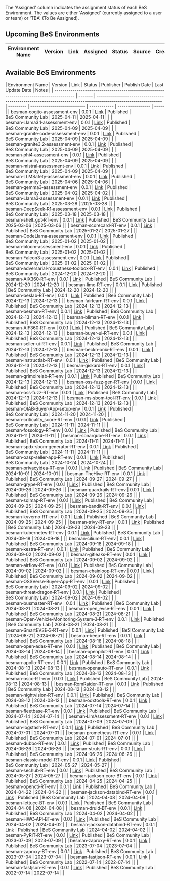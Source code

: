 The 'Assigned' column indicates the assignment status of each BeS Environment. The values are either 'Assigned' (currently assigned to a user or team) or 'TBA' (To Be Assigned).

## Upcoming BeS Environments
<a id="upcoming"></a>

| Environment Name | Version | Link                                                                                  | Assigned   | Status  | Source   | Created    | Updated    | Notes |
| ---------------- | ------- | ------------------------------------------------------------------------------------- | ---------- | ------- | -------- | ---------- | ---------- | ----- |

## Available BeS Environments
<a id="available"></a>
| Environment Name                                                                         | Version | Link                                                                                                           | Status    | Publisher                   | Publish Date | Last Update Date | Notes |
| ---------------------------------------------------------------------------------------- | ------- | -------------------------------------------------------------------------------------------------------------- | --------- | --------------------------- | ------------ | ---------------- | ----- |
| besman&#8209;cogito&#8209;assessment&#8209;env                                           | 0.0.1   | [Link](https://github.com/NeerajK007/besecure-ce-env-repo/tree/develop/cogito/0.0.1)                           | Published | BeS&nbsp;Community&nbsp;Lab | 2025-04-11   | 2025-04-11       |       |
| besman&#8209;Llama3.1&#8209;assessment&#8209;env                                         | 0.0.1   | [Link](https://github.com/NeerajK007/besecure-ce-env-repo/tree/develop/Llama3.1/0.0.1)                         | Published | BeS&nbsp;Community&nbsp;Lab | 2025-04-09   | 2025-04-09       |       |
| besman&#8209;granite&#8209;code&#8209;assessment&#8209;env                               | 0.0.1   | [Link](https://github.com/NeerajK007/besecure-ce-env-repo/tree/develop/granite-code/0.0.1)                     | Published | BeS&nbsp;Community&nbsp;Lab | 2025-04-09   | 2025-04-09       |       |
| besman&#8209;granite3.2&#8209;assessment&#8209;env                                       | 0.0.1   | [Link](https://github.com/NeerajK007/besecure-ce-env-repo/tree/develop/granite3.2/0.0.1)                       | Published | BeS&nbsp;Community&nbsp;Lab | 2025-04-09   | 2025-04-09       |       |
| besman&#8209;phi4&#8209;assessment&#8209;env                                             | 0.0.1   | [Link](https://github.com/NeerajK007/besecure-ce-env-repo/tree/develop/phi4/0.0.1)                             | Published | BeS&nbsp;Community&nbsp;Lab | 2025-04-09   | 2025-04-09       |       |
| besman&#8209;mistral&#8209;assessment&#8209;env                                          | 0.0.1   | [Link](https://github.com/NeerajK007/besecure-ce-env-repo/tree/develop/mistral/0.0.1)                          | Published | BeS&nbsp;Community&nbsp;Lab | 2025-04-09   | 2025-04-09       |       |
| besman&#8209;LLMSafety&#8209;assessment&#8209;env                                        | 0.0.1   | [Link](https://github.com/NeerajK007/besecure-ce-env-repo/tree/develop/LLMSafety/0.0.1)                        | Published | BeS&nbsp;Community&nbsp;Lab | 2025-04-06   | 2025-04-06       |       |
| besman&#8209;gemma3&#8209;assessment&#8209;env                                           | 0.0.1   | [Link](https://github.com/NeerajK007/besecure-ce-env-repo/tree/develop/gemma3/0.0.1)                           | Published | BeS&nbsp;Community&nbsp;Lab | 2025-04-02   | 2025-04-02       |       |
| besman&#8209;Llama3&#8209;assessment&#8209;env                                           | 0.0.1   | [Link](https://github.com/NeerajK007/besecure-ce-env-repo/tree/develop/Llama3/0.0.1)                           | Published | BeS&nbsp;Community&nbsp;Lab | 2025-03-28   | 2025-03-28       |       |
| besman&#8209;DeepSeek&#8209;R1&#8209;assessment&#8209;env                                | 0.0.1   | [Link](https://github.com/NeerajK007/besecure-ce-env-repo/tree/develop/DeepSeek-R1/0.0.1)                      | Published | BeS&nbsp;Community&nbsp;Lab | 2025-03-18   | 2025-03-18       |       |
| besman&#8209;shell_gpt&#8209;RT&#8209;env                                                | 0.0.1   | [Link](https://github.com/NeerajK007/besecure-ce-env-repo/tree/develop/shell_gpt/0.0.1)                        | Published | BeS&nbsp;Community&nbsp;Lab | 2025-03-06   | 2025-03-06       |       |
| besman&#8209;scorecard&#8209;RT&#8209;env                                                | 0.0.1   | [Link](https://github.com/NeerajK007/besecure-ce-env-repo/tree/develop/scorecard/0.0.1)                        | Published | BeS&nbsp;Community&nbsp;Lab | 2025-01-27   | 2025-01-27       |       |
| besman&#8209;CodeLlama&#8209;assessment&#8209;env                                        | 0.0.1   | [Link](https://github.com/NeerajK007/besecure-ce-env-repo/tree/develop/CodeLlama/0.0.1)                        | Published | BeS&nbsp;Community&nbsp;Lab | 2025-01-02   | 2025-01-02       |       |
| besman&#8209;bloom&#8209;assessment&#8209;env                                            | 0.0.1   | [Link](https://github.com/NeerajK007/besecure-ce-env-repo/tree/develop/bloom/0.0.1)                            | Published | BeS&nbsp;Community&nbsp;Lab | 2025-01-02   | 2025-01-02       |       |
| besman&#8209;Falcon3&#8209;assessment&#8209;env                                          | 0.0.1   | [Link](https://github.com/NeerajK007/besecure-ce-env-repo/tree/develop/Falcon3/0.0.1)                          | Published | BeS&nbsp;Community&nbsp;Lab | 2025-01-02   | 2025-01-02       |       |
| besman&#8209;adversarial&#8209;robustness&#8209;toolbox&#8209;RT&#8209;env               | 0.0.1   | [Link](https://github.com/NeerajK007/besecure-ce-env-repo/tree/develop/adversarial-robustness-toolbox/0.0.1)   | Published | BeS&nbsp;Community&nbsp;Lab | 2024-12-20   | 2024-12-20       |       |
| besman&#8209;AIX360&#8209;RT&#8209;env                                                   | 0.0.1   | [Link](https://github.com/NeerajK007/besecure-ce-env-repo/tree/develop/AIX360/0.0.1)                           | Published | BeS&nbsp;Community&nbsp;Lab | 2024-12-20   | 2024-12-20       |       |
| besman&#8209;lime&#8209;RT&#8209;env                                                     | 0.0.1   | [Link](https://github.com/NeerajK007/besecure-ce-env-repo/tree/develop/lime/0.0.1)                             | Published | BeS&nbsp;Community&nbsp;Lab | 2024-12-20   | 2024-12-20       |       |
| besman&#8209;beslab&#8209;RT&#8209;env                                                   | 0.0.1   | [Link](https://github.com/NeerajK007/besecure-ce-env-repo/tree/develop/beslab/0.0.1)                           | Published | BeS&nbsp;Community&nbsp;Lab | 2024-12-13   | 2024-12-13       |       |
| besman&#8209;fairlearn&#8209;RT&#8209;env                                                | 0.0.1   | [Link](https://github.com/NeerajK007/besecure-ce-env-repo/tree/develop/fairlearn/0.0.1)                        | Published | BeS&nbsp;Community&nbsp;Lab | 2024-12-13   | 2024-12-13       |       |
| besman&#8209;besman&#8209;RT&#8209;env                                                   | 0.0.1   | [Link](https://github.com/NeerajK007/besecure-ce-env-repo/tree/develop/besman/0.0.1)                           | Published | BeS&nbsp;Community&nbsp;Lab | 2024-12-13   | 2024-12-13       |       |
| besman&#8209;bliman&#8209;RT&#8209;env                                                   | 0.0.1   | [Link](https://github.com/NeerajK007/besecure-ce-env-repo/tree/develop/bliman/0.0.1)                           | Published | BeS&nbsp;Community&nbsp;Lab | 2024-12-13   | 2024-12-13       |       |
| besman&#8209;AIF360&#8209;RT&#8209;env                                                   | 0.0.1   | [Link](https://github.com/NeerajK007/besecure-ce-env-repo/tree/develop/AIF360/0.0.1)                           | Published | BeS&nbsp;Community&nbsp;Lab | 2024-12-13   | 2024-12-13       |       |
| besman&#8209;buyer&#8209;ui&#8209;RT&#8209;env                                           | 0.0.1   | [Link](https://github.com/NeerajK007/besecure-ce-env-repo/tree/develop/buyer-ui/0.0.1)                         | Published | BeS&nbsp;Community&nbsp;Lab | 2024-12-13   | 2024-12-13       |       |
| besman&#8209;seller&#8209;ui&#8209;RT&#8209;env                                          | 0.0.1   | [Link](https://github.com/NeerajK007/besecure-ce-env-repo/tree/develop/seller-ui/0.0.1)                        | Published | BeS&nbsp;Community&nbsp;Lab | 2024-12-13   | 2024-12-13       |       |
| besman&#8209;beckn&#8209;onix&#8209;RT&#8209;env                                         | 0.0.1   | [Link](https://github.com/NeerajK007/besecure-ce-env-repo/tree/develop/beckn-onix/0.0.1)                       | Published | BeS&nbsp;Community&nbsp;Lab | 2024-12-13   | 2024-12-13       |       |
| besman&#8209;instructlab&#8209;RT&#8209;env                                              | 0.0.1   | [Link](https://github.com/NeerajK007/besecure-ce-env-repo/tree/develop/instructlab/0.0.1)                      | Published | BeS&nbsp;Community&nbsp;Lab | 2024-12-13   | 2024-12-13       |       |
| besman&#8209;giskard&#8209;RT&#8209;env                                                  | 0.0.1   | [Link](https://github.com/NeerajK007/besecure-ce-env-repo/tree/develop/giskard/0.0.1)                          | Published | BeS&nbsp;Community&nbsp;Lab | 2024-12-13   | 2024-12-13       |       |
| besman&#8209;grimoirelab&#8209;RT&#8209;env                                              | 0.0.1   | [Link](https://github.com/NeerajK007/besecure-ce-env-repo/tree/develop/grimoirelab/0.0.1)                      | Published | BeS&nbsp;Community&nbsp;Lab | 2024-12-13   | 2024-12-13       |       |
| besman&#8209;oss&#8209;fuzz&#8209;gen&#8209;RT&#8209;env                                 | 0.0.1   | [Link](https://github.com/NeerajK007/besecure-ce-env-repo/tree/develop/oss-fuzz-gen/0.0.1)                     | Published | BeS&nbsp;Community&nbsp;Lab | 2024-12-13   | 2024-12-13       |       |
| besman&#8209;oss&#8209;fuzz&#8209;RT&#8209;env                                           | 0.0.1   | [Link](https://github.com/NeerajK007/besecure-ce-env-repo/tree/develop/oss-fuzz/0.0.1)                         | Published | BeS&nbsp;Community&nbsp;Lab | 2024-12-13   | 2024-12-13       |       |
| besman&#8209;ms&#8209;sbom&#8209;tool&#8209;RT&#8209;env                                 | 0.0.1   | [Link](https://github.com/NeerajK007/besecure-ce-env-repo/tree/develop/ms-sbom-tool/0.0.1)                     | Published | BeS&nbsp;Community&nbsp;Lab | 2024-12-13   | 2024-12-13       |       |
| besman&#8209;OIAB&#8209;Buyer&#8209;App&#8209;setup&#8209;env                            | 0.0.1   | [Link](https://github.com/NeerajK007/besecure-ce-env-repo/tree/develop/OIAB-Buyer-App-setup/0.0.1)             | Published | BeS&nbsp;Community&nbsp;Lab | 2024-11-20   | 2024-11-20       |       |
| besman&#8209;criticality_score&#8209;RT&#8209;env                                        | 0.0.1   | [Link](https://github.com/NeerajK007/besecure-ce-env-repo/tree/develop/criticality_score/0.0.1)                | Published | BeS&nbsp;Community&nbsp;Lab | 2024-11-11   | 2024-11-11       |       |
| besman&#8209;fossology&#8209;RT&#8209;env                                                | 0.0.1   | [Link](https://github.com/NeerajK007/besecure-ce-env-repo/tree/develop/fossology/0.0.1)                        | Published | BeS&nbsp;Community&nbsp;Lab | 2024-11-11   | 2024-11-11       |       |
| besman&#8209;sonarqube&#8209;RT&#8209;env                                                | 0.0.1   | [Link](https://github.com/NeerajK007/besecure-ce-env-repo/tree/develop/sonarqube/0.0.1)                        | Published | BeS&nbsp;Community&nbsp;Lab | 2024-11-11   | 2024-11-11       |       |
| besman&#8209;spdx&#8209;sbom&#8209;generator&#8209;RT&#8209;env                          | 0.0.1   | [Link](https://github.com/NeerajK007/besecure-ce-env-repo/tree/develop/spdx-sbom-generator/0.0.1)              | Published | BeS&nbsp;Community&nbsp;Lab | 2024-11-11   | 2024-11-11       |       |
| besman&#8209;oasp&#8209;seller&#8209;app&#8209;RT&#8209;env                              | 0.0.1   | [Link](https://github.com/NeerajK007/besecure-ce-env-repo/tree/develop/oasp-seller-app/0.0.1)                  | Published | BeS&nbsp;Community&nbsp;Lab | 2024-10-24   | 2024-10-24       |       |
| besman&#8209;privacyidea&#8209;RT&#8209;env                                              | 0.0.1   | [Link](https://github.com/NeerajK007/besecure-ce-env-repo/tree/develop/privacyidea/0.0.1)                      | Published | BeS&nbsp;Community&nbsp;Lab | 2024-10-01   | 2024-10-01       |       |
| besman&#8209;TheHive&#8209;RT&#8209;env                                                  | 0.0.1   | [Link](https://github.com/NeerajK007/besecure-ce-env-repo/tree/develop/TheHive/0.0.1)                          | Published | BeS&nbsp;Community&nbsp;Lab | 2024-09-27   | 2024-09-27       |       |
| besman&#8209;grype&#8209;RT&#8209;env                                                    | 0.0.1   | [Link](https://github.com/NeerajK007/besecure-ce-env-repo/tree/develop/grype/0.0.1)                            | Published | BeS&nbsp;Community&nbsp;Lab | 2024-09-26   | 2024-09-26       |       |
| besman&#8209;guardrails&#8209;RT&#8209;env                                               | 0.0.1   | [Link](https://github.com/NeerajK007/besecure-ce-env-repo/tree/develop/guardrails/0.0.1)                       | Published | BeS&nbsp;Community&nbsp;Lab | 2024-09-26   | 2024-09-26       |       |
| besman&#8209;sqlmap&#8209;RT&#8209;env                                                   | 0.0.1   | [Link](https://github.com/NeerajK007/besecure-ce-env-repo/tree/develop/sqlmap/0.0.1)                           | Published | BeS&nbsp;Community&nbsp;Lab | 2024-09-25   | 2024-09-25       |       |
| besman&#8209;bandit&#8209;RT&#8209;env                                                   | 0.0.1   | [Link](https://github.com/NeerajK007/besecure-ce-env-repo/tree/develop/bandit/0.0.1)                           | Published | BeS&nbsp;Community&nbsp;Lab | 2024-09-25   | 2024-09-25       |       |
| besman&#8209;kyverno&#8209;RT&#8209;env                                                  | 0.0.1   | [Link](https://github.com/NeerajK007/besecure-ce-env-repo/tree/develop/kyverno/0.0.1)                          | Published | BeS&nbsp;Community&nbsp;Lab | 2024-09-25   | 2024-09-25       |       |
| besman&#8209;trivy&#8209;RT&#8209;env                                                    | 0.0.1   | [Link](https://github.com/NeerajK007/besecure-ce-env-repo/tree/develop/trivy/0.0.1)                            | Published | BeS&nbsp;Community&nbsp;Lab | 2024-09-23   | 2024-09-23       |       |
| besman&#8209;kubernetes&#8209;RT&#8209;env                                               | 0.0.1   | [Link](https://github.com/NeerajK007/besecure-ce-env-repo/tree/develop/kubernetes/0.0.1)                       | Published | BeS&nbsp;Community&nbsp;Lab | 2024-09-18   | 2024-09-18       |       |
| besman&#8209;cilium&#8209;RT&#8209;env                                                   | 0.0.1   | [Link](https://github.com/NeerajK007/besecure-ce-env-repo/tree/develop/cilium/0.0.1)                           | Published | BeS&nbsp;Community&nbsp;Lab | 2024-09-18   | 2024-09-18       |       |
| besman&#8209;kestra&#8209;RT&#8209;env                                                   | 0.0.1   | [Link](https://github.com/NeerajK007/besecure-ce-env-repo/tree/develop/kestra/0.0.1)                           | Published | BeS&nbsp;Community&nbsp;Lab | 2024-09-02   | 2024-09-02       |       |
| besman&#8209;gitleaks&#8209;RT&#8209;env                                                 | 0.0.1   | [Link](https://github.com/NeerajK007/besecure-ce-env-repo/tree/develop/gitleaks/0.0.1)                         | Published | BeS&nbsp;Community&nbsp;Lab | 2024-09-02   | 2024-09-02       |       |
| besman&#8209;airflow&#8209;RT&#8209;env                                                  | 0.0.1   | [Link](https://github.com/NeerajK007/besecure-ce-env-repo/tree/develop/airflow/0.0.1)                          | Published | BeS&nbsp;Community&nbsp;Lab | 2024-09-02   | 2024-09-02       |       |
| besman&#8209;chainloop&#8209;RT&#8209;env                                                | 0.0.1   | [Link](https://github.com/NeerajK007/besecure-ce-env-repo/tree/develop/chainloop/0.0.1)                        | Published | BeS&nbsp;Community&nbsp;Lab | 2024-09-02   | 2024-09-02       |       |
| besman&#8209;OSSVerse&#8209;Buyer&#8209;App&#8209;RT&#8209;env                           | 0.0.1   | [Link](https://github.com/NeerajK007/besecure-ce-env-repo/tree/develop/OSSVerse-Buyer-App/0.0.1)               | Published | BeS&nbsp;Community&nbsp;Lab | 2024-09-02   | 2024-09-02       |       |
| besman&#8209;threat&#8209;dragon&#8209;RT&#8209;env                                      | 0.0.1   | [Link](https://github.com/NeerajK007/besecure-ce-env-repo/tree/develop/threat-dragon/0.0.1)                    | Published | BeS&nbsp;Community&nbsp;Lab | 2024-09-02   | 2024-09-02       |       |
| besman&#8209;busmaster&#8209;RT&#8209;env                                                | 0.0.1   | [Link](https://github.com/NeerajK007/besecure-ce-env-repo/tree/develop/busmaster/0.0.1)                        | Published | BeS&nbsp;Community&nbsp;Lab | 2024-08-21   | 2024-08-21       |       |
| besman&#8209;open_evse&#8209;RT&#8209;env                                                | 0.0.1   | [Link](https://github.com/NeerajK007/besecure-ce-env-repo/tree/develop/open_evse/0.0.1)                        | Published | BeS&nbsp;Community&nbsp;Lab | 2024-08-21   | 2024-08-21       |       |
| besman&#8209;Open&#8209;Vehicle&#8209;Monitoring&#8209;System&#8209;3&#8209;RT&#8209;env | 0.0.1   | [Link](https://github.com/NeerajK007/besecure-ce-env-repo/tree/develop/Open-Vehicle-Monitoring-System-3/0.0.1) | Published | BeS&nbsp;Community&nbsp;Lab | 2024-08-21   | 2024-08-21       |       |
| besman&#8209;SmartEVSE&#8209;3&#8209;RT&#8209;env                                        | 0.0.1   | [Link](https://github.com/NeerajK007/besecure-ce-env-repo/tree/develop/SmartEVSE-3/0.0.1)                      | Published | BeS&nbsp;Community&nbsp;Lab | 2024-08-21   | 2024-08-21       |       |
| besman&#8209;beep&#8209;RT&#8209;env                                                     | 0.0.1   | [Link](https://github.com/NeerajK007/besecure-ce-env-repo/tree/develop/beep/0.0.1)                             | Published | BeS&nbsp;Community&nbsp;Lab | 2024-08-18   | 2024-08-18       |       |
| besman&#8209;open&#8209;adas&#8209;RT&#8209;env                                          | 0.0.1   | [Link](https://github.com/NeerajK007/besecure-ce-env-repo/tree/develop/open-adas/0.0.1)                        | Published | BeS&nbsp;Community&nbsp;Lab | 2024-08-14   | 2024-08-14       |       |
| besman&#8209;openpilot&#8209;RT&#8209;env                                                | 0.0.1   | [Link](https://github.com/NeerajK007/besecure-ce-env-repo/tree/develop/openpilot/0.0.1)                        | Published | BeS&nbsp;Community&nbsp;Lab | 2024-08-14   | 2024-08-14       |       |
| besman&#8209;apollo&#8209;RT&#8209;env                                                   | 0.0.1   | [Link](https://github.com/NeerajK007/besecure-ce-env-repo/tree/develop/apollo/0.0.1)                           | Published | BeS&nbsp;Community&nbsp;Lab | 2024-08-13   | 2024-08-13       |       |
| besman&#8209;openauto&#8209;RT&#8209;env                                                 | 0.0.1   | [Link](https://github.com/NeerajK007/besecure-ce-env-repo/tree/develop/openauto/0.0.1)                         | Published | BeS&nbsp;Community&nbsp;Lab | 2024-08-13   | 2024-08-13       |       |
| besman&#8209;oscc&#8209;RT&#8209;env                                                     | 0.0.1   | [Link](https://github.com/NeerajK007/besecure-ce-env-repo/tree/develop/oscc/0.0.1)                             | Published | BeS&nbsp;Community&nbsp;Lab | 2024-08-13   | 2024-08-13       |       |
| besman&#8209;RomRaider&#8209;RT&#8209;env                                                | 0.0.1   | [Link](https://github.com/NeerajK007/besecure-ce-env-repo/tree/develop/RomRaider/0.0.1)                        | Published | BeS&nbsp;Community&nbsp;Lab | 2024-08-12   | 2024-08-12       |       |
| besman&#8209;nightvision&#8209;RT&#8209;env                                              | 0.0.1   | [Link](https://github.com/NeerajK007/besecure-ce-env-repo/tree/develop/nightvision/0.0.1)                      | Published | BeS&nbsp;Community&nbsp;Lab | 2024-08-12   | 2024-08-12       |       |
| besman&#8209;odxtools&#8209;RT&#8209;env                                                 | 0.0.1   | [Link](https://github.com/NeerajK007/besecure-ce-env-repo/tree/develop/odxtools/0.0.1)                         | Published | BeS&nbsp;Community&nbsp;Lab | 2024-07-14   | 2024-07-14       |       |
| besman&#8209;fleetbase&#8209;RT&#8209;env                                                | 0.0.1   | [Link](https://github.com/NeerajK007/besecure-ce-env-repo/tree/develop/fleetbase/0.0.1)                        | Published | BeS&nbsp;Community&nbsp;Lab | 2024-07-14   | 2024-07-14       |       |
| besman&#8209;LlmAssessment&#8209;RT&#8209;env                                            | 0.0.1   | [Link](https://github.com/NeerajK007/besecure-ce-env-repo/tree/develop/LlmAssessment/0.0.1)                    | Published | BeS&nbsp;Community&nbsp;Lab | 2024-07-09   | 2024-07-09       |       |
| besman&#8209;logstash&#8209;RT&#8209;env                                                 | 0.0.1   | [Link](https://github.com/NeerajK007/besecure-ce-env-repo/tree/develop/logstash/0.0.1)                         | Published | BeS&nbsp;Community&nbsp;Lab | 2024-07-01   | 2024-07-01       |       |
| besman&#8209;prometheus&#8209;RT&#8209;env                                               | 0.0.1   | [Link](https://github.com/NeerajK007/besecure-ce-env-repo/tree/develop/prometheus/0.0.1)                       | Published | BeS&nbsp;Community&nbsp;Lab | 2024-07-01   | 2024-07-01       |       |
| besman&#8209;dubbo&#8209;RT&#8209;env                                                    | 0.0.1   | [Link](https://github.com/NeerajK007/besecure-ce-env-repo/tree/develop/dubbo/0.0.1)                            | Published | BeS&nbsp;Community&nbsp;Lab | 2024-06-26   | 2024-06-26       |       |
| besman&#8209;struts&#8209;RT&#8209;env                                                   | 0.0.1   | [Link](https://github.com/NeerajK007/besecure-ce-env-repo/tree/develop/struts/0.0.1)                           | Published | BeS&nbsp;Community&nbsp;Lab | 2024-06-26   | 2024-06-26       |       |
| besman&#8209;classic&#8209;model&#8209;RT&#8209;env                                      | 0.0.1   | [Link](https://github.com/NeerajK007/besecure-ce-env-repo/tree/develop/classic-model/0.0.1)                    | Published | BeS&nbsp;Community&nbsp;Lab | 2024-05-27   | 2024-05-27       |       |
| besman&#8209;sechub&#8209;RT&#8209;env                                                   | 0.0.1   | [Link](https://github.com/NeerajK007/besecure-ce-env-repo/tree/develop/sechub/0.0.1)                           | Published | BeS&nbsp;Community&nbsp;Lab | 2024-05-27   | 2024-05-27       |       |
| besman&#8209;jackson&#8209;core&#8209;BT&#8209;env                                       | 0.0.1   | [Link](https://github.com/NeerajK007/besecure-ce-env-repo/tree/develop/jackson-core/0.0.1)                     | Published | BeS&nbsp;Community&nbsp;Lab | 2024-04-25   | 2024-04-25       |       |
| besman&#8209;opencti&#8209;RT&#8209;env                                                  | 0.0.1   | [Link](https://github.com/NeerajK007/besecure-ce-env-repo/tree/develop/opencti/0.0.1)                          | Published | BeS&nbsp;Community&nbsp;Lab | 2024-04-22   | 2024-04-22       |       |
| besman&#8209;jackson&#8209;databind&#8209;RT&#8209;env                                   | 0.0.1   | [Link](https://github.com/NeerajK007/besecure-ce-env-repo/tree/develop/jackson-databind/0.0.1)                 | Published | BeS&nbsp;Community&nbsp;Lab | 2024-04-08   | 2024-04-08       |       |
| besman&#8209;lettuce&#8209;BT&#8209;env                                                  | 0.0.1   | [Link](https://github.com/NeerajK007/besecure-ce-env-repo/tree/develop/lettuce/0.0.1)                          | Published | BeS&nbsp;Community&nbsp;Lab | 2024-04-08   | 2024-04-08       |       |
| besman&#8209;druid&#8209;BT&#8209;env                                                    | 0.0.1   | [Link](https://github.com/NeerajK007/besecure-ce-env-repo/tree/develop/druid/0.0.1)                            | Published | BeS&nbsp;Community&nbsp;Lab | 2024-04-02   | 2024-04-02       |       |
| besman&#8209;HWC&#8209;API&#8209;BT&#8209;env                                            | 0.0.1   | [Link](https://github.com/NeerajK007/besecure-ce-env-repo/tree/develop/HWC-API/0.0.1)                          | Published | BeS&nbsp;Community&nbsp;Lab | 2024-04-02   | 2024-04-02       |       |
| besman&#8209;jackson&#8209;databind&#8209;BT&#8209;env                                   | 0.0.1   | [Link](https://github.com/NeerajK007/besecure-ce-env-repo/tree/develop/jackson-databind/0.0.1)                 | Published | BeS&nbsp;Community&nbsp;Lab | 2024-04-02   | 2024-04-02       |       |
| besman&#8209;PyRIT&#8209;RT&#8209;env                                                    | 0.0.1   | [Link](https://github.com/NeerajK007/besecure-ce-env-repo/tree/develop/PyRIT/0.0.1)                            | Published | BeS&nbsp;Community&nbsp;Lab | 2023-07-09   | 2023-07-09       |       |
| besman&#8209;zaproxy&#8209;RT&#8209;env                                                  | 0.0.1   | [Link](https://github.com/NeerajK007/besecure-ce-env-repo/tree/develop/zaproxy/0.0.1)                          | Published | BeS&nbsp;Community&nbsp;Lab | 2023-07-04   | 2023-07-04       |       |
| besman&#8209;zaproxy&#8209;BT&#8209;env                                                  | 0.0.1   | [Link](https://github.com/NeerajK007/besecure-ce-env-repo/tree/develop/zaproxy/0.0.1)                          | Published | BeS&nbsp;Community&nbsp;Lab | 2023-07-04   | 2023-07-04       |       |
| besman&#8209;fastjson&#8209;RT&#8209;env                                                 | 0.0.1   | [Link](https://github.com/NeerajK007/besecure-ce-env-repo/tree/develop/fastjson/0.0.1)                         | Published | BeS&nbsp;Community&nbsp;Lab | 2022-07-14   | 2022-07-14       |       |
| besman&#8209;fastjson&#8209;BT&#8209;env                                                 | 0.0.1   | [Link](https://github.com/NeerajK007/besecure-ce-env-repo/tree/develop/fastjson/0.0.1)                         | Published | BeS&nbsp;Community&nbsp;Lab | 2022-07-14   | 2022-07-14       |       |